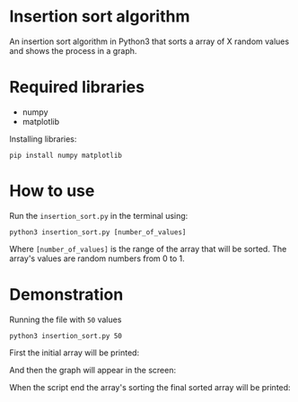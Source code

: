 # Insertion sort algorithm
An insertion sort algorithm in Python3 that sorts a array of X random values and shows the process in a graph.

# Required libraries
- numpy
- matplotlib

Installing libraries: 

```
pip install numpy matplotlib
```

# How to use
Run the `insertion_sort.py` in the terminal using:

```
python3 insertion_sort.py [number_of_values]
```
Where `[number_of_values]` is the range of the array that will be sorted. The array's values are random numbers from 0 to 1.

# Demonstration
Running the file with `50` values
```
python3 insertion_sort.py 50
```
First the initial array will be printed:

And then the graph will appear in the screen:

When the script end the array's sorting the final sorted array will be printed:



